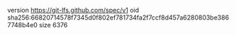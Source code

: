 version https://git-lfs.github.com/spec/v1
oid sha256:66820714578f7345d0f802ef781734fa2f7ccf8d457a6280803be3867748b4e0
size 6376
